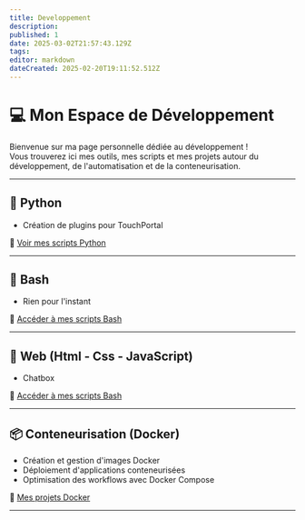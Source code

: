 ```yaml
---
title: Developpement
description: 
published: 1
date: 2025-03-02T21:57:43.129Z
tags: 
editor: markdown
dateCreated: 2025-02-20T19:11:52.512Z
---
```


# 💻 Mon Espace de Développement

Bienvenue sur ma page personnelle dédiée au développement !  
Vous trouverez ici mes outils, mes scripts et mes projets autour du développement, de l'automatisation et de la conteneurisation.

---

## 🐍 Python
- Création de plugins pour TouchPortal

🔗 [Voir mes scripts Python](#)

---

## 📜 Bash
- Rien pour l'instant

🔗 [Accéder à mes scripts Bash](#)

---

## 📜 Web (Html - Css - JavaScript)
- Chatbox

🔗 [Accéder à mes scripts Bash](#)

---

## 📦 Conteneurisation (Docker)
- Création et gestion d'images Docker  
- Déploiement d'applications conteneurisées  
- Optimisation des workflows avec Docker Compose  

🔗 [Mes projets Docker](#)

---